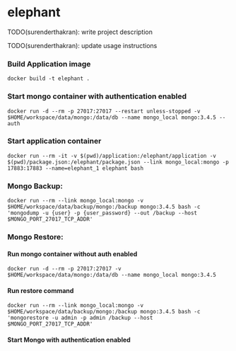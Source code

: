 # elephant

TODO(surenderthakran): write project description

TODO(surenderthakran): update usage instructions

### Build Application image
```
docker build -t elephant .
```

### Start mongo container with authentication enabled
```
docker run -d --rm -p 27017:27017 --restart unless-stopped -v $HOME/workspace/data/mongo:/data/db --name mongo_local mongo:3.4.5 --auth
```

### Start application container
```
docker run --rm -it -v $(pwd)/application:/elephant/application -v $(pwd)/package.json:/elephant/package.json --link mongo_local:mongo -p 17883:17883 --name=elephant_1 elephant bash
```

### Mongo Backup:
```
docker run --rm --link mongo_local:mongo -v $HOME/workspace/data/backup/mongo:/backup mongo:3.4.5 bash -c 'mongodump -u {user} -p {user_password} --out /backup --host $MONGO_PORT_27017_TCP_ADDR'
```

### Mongo Restore:
#### Run mongo container without auth enabled
```
docker run -d --rm -p 27017:27017 -v $HOME/workspace/data/mongo:/data/db --name mongo_local mongo:3.4.5
```
#### Run restore command
```
docker run --rm --link mongo_local:mongo -v $HOME/workspace/data/backup/mongo:/backup mongo:3.4.5 bash -c 'mongorestore -u admin -p admin /backup --host $MONGO_PORT_27017_TCP_ADDR'
```
#### Start Mongo with authentication enabled
